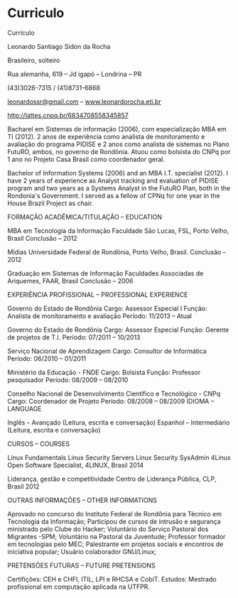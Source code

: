 # Curriculo
Currículo

Leonardo Santiago Sidon da Rocha

Brasileiro, solteiro

Rua alemanha, 619 – Jd igapó – Londrina – PR

(43)3026-7315 / (41)8731-6868

leonardossr@gmail.com – www.leonardorocha.eti.br 

http://lattes.cnpq.br/6834708558345857 


Bacharel em Sistemas de informação (2006), com especialização MBA em TI (2012). 2 anos de experiência como analista de monitoramento e avaliação do programa PIDISE e 2 anos como analista de sistemas no Plano FutuRO, ambos, no governo de Rondônia. Atuou como bolsista do CNPq por 1 ano no Projeto Casa Brasil como coordenador geral. 

Bachelor of Information Systems (2006) and	 an MBA I.T. specialist (2012). I have 2 years of experience as Analyst tracking and evaluation of PIDISE program and two years as a Systems Analyst in the FutuRO Plan, both in the Rondonia's Government. I served as a fellow of CPNq for  one year in the House Brazil Project as chair.

FORMAÇÃO ACADÊMICA/TITULAÇÃO – EDUCATION

MBA em Tecnologia da Informação 
Faculdade São Lucas, FSL, Porto Velho, Brasil
Conclusão – 2012

Mídias
Universidade Federal de Rondônia, Porto Velho, Brasil.
Conclusão –  2012

Graduação em Sistemas de Informação 
Faculdades Associadas de Ariquemes, FAAR, Brasil
Conclusão – 2006

EXPERIÊNCIA PROFISSIONAL – PROFESSIONAL EXPERIENCE

Governo do Estado de Rondônia
Cargo: Assessor Especial I 		Função:  Analista de monitoramento e avaliação
Período: 11/2013 – Atual

Governo do Estado de Rondônia
Cargo: Assessor Especial 		Função:  Gerente de projetos de T.I.
Período: 07/2011 – 10/2013

Serviço Nacional de Aprendizagem
Cargo: Consultor de Informática	 		
Período: 06/2010 – 01/2011

Ministério da Educação - FNDE
Cargo: Bolsista	 		Função:  Professor pesquisador
Período: 08/2009 – 08/2010

Conselho Nacional de Desenvolvimento Científico e Tecnológico - CNPq
Cargo: Coordenador de Projeto
Período: 08/2008 – 08/2009
IDIOMA – LANGUAGE

Inglês – Avançado (Leitura, escrita e conversação)
Espanhol – Intermediário (Leitura, escrita e conversação)

CURSOS  – COURSES

Linux Fundamentals
Linux Security Servers
Linux Security SysAdmin 
4Linux Open Software Specialist, 4LINUX, Brasil
2014

Liderança, gestão e competitividade 
Centro de Liderança Pública, CLP, Brasil
2012

OUTRAS INFORMAÇÕES – OTHER INFORMATIONS

Aprovado no concurso do Instituto Federal de Rondônia para Técnico em Tecnologia da Informação;
Participou de cursos de intrusão e segurança ministrado pelo Clube do Hacker;
Voluntário do Serviço Pastoral dos Migrantes -SPM;
Voluntário na Pastoral da Juventude;
Professor formador em tecnologias pelo MEC;
Palestrante em projetos sociais e encontros de iniciativa popular;
Usuário colaborador GNU/Linux;

PRETENSÕES FUTURAS – FUTURE PRETENSIONS

Certifições: CEH e CHFI, ITIL, LPI e RHCSA e CobiT.
Estudos: Mestrado profissional em computação aplicada na UTFPR.
